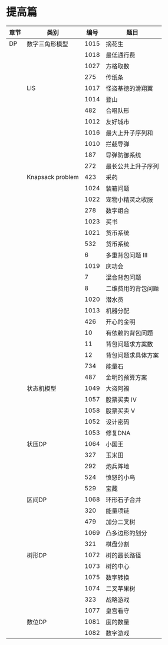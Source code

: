 # 提高篇

| 章节    | 类别           | 编号   | 题目            |
|-------|--------------|------|---------------|
| DP  | 数字三角形模型  | 1015  | 摘花生        |
|     |                | 1018  | 最低通行费    |
|     |                | 1027  | 方格取数      |
|     |                | 275  | 传纸条    |
|     |LIS             | 1017  | 怪盗基德的滑翔翼    |
|     |                | 1014 | 登山    |
|     |                | 482  | 合唱队形    |
|     |                | 1012 | 友好城市   |
|     |                | 1016  | 最大上升子序列和    |
|     |                | 1010 | 拦截导弹   |
|     |                | 187| 导弹防御系统   |
|     |                | 272 | 最长公共上升子序列   |
|     |Knapsack problem| 423 | 采药   |
|     |                | 1024 | 装箱问题   |
|     |                | 1022 | 宠物小精灵之收服   |
|     |                | 278 | 数字组合  |
|     |                | 1023 | 买书  |
|     |                | 1021 | 货币系统  |
|     |                | 532 | 货币系统  |
|     |                | 6 | 多重背包问题 III |
|     |                | 1019 | 庆功会  |
|     |                | 7 | 混合背包问题  |
|     |                | 8 | 二维费用的背包问题  |
|     |                | 1020 | 潜水员  |
|     |                | 1013 | 机器分配  |
|     |                | 426 | 开心的金明 |
|     |                | 10 | 有依赖的背包问题 |
|     |                | 11 | 背包问题求方案数 |
|     |                | 12 | 背包问题求具体方案 |
|     |                | 734 | 能量石 |
|     |                | 487 | 金明的预算方案 |
|     |  状态机模型     | 1049 | 大盗阿福   |
|     |                | 1057 | 股票买卖 IV |
|     |                | 1058 | 股票买卖 V |
|     |                | 1052 | 设计密码 |
|     |                | 1053 | 修复DNA |
|     |      状压DP    | 1064 | 小国王 |
|     |                | 327 | 玉米田 |
|     |                | 292 | 炮兵阵地 |
|     |                | 524 | 愤怒的小鸟 |
|     |                | 529 | 宝藏 |
|     |      区间DP    | 1068 | 环形石子合并 |
|     |                | 320 | 能量项链 |
|     |                | 479 | 加分二叉树 |
|     |                | 1069 | 凸多边形的划分 |
|     |                | 321 | 棋盘分割 |
|     |      树形DP    | 1072 | 树的最长路径 |
|     |                | 1073 | 树的中心 |
|     |                | 1075 | 数字转换 |
|     |                | 1074 | 二叉苹果树 |
|     |                | 323 | 战略游戏 |
|     |                | 1077 | 皇宫看守 |
|     |      数位DP    | 1081 | 度的数量|
|     |                | 1082| 数字游戏 |